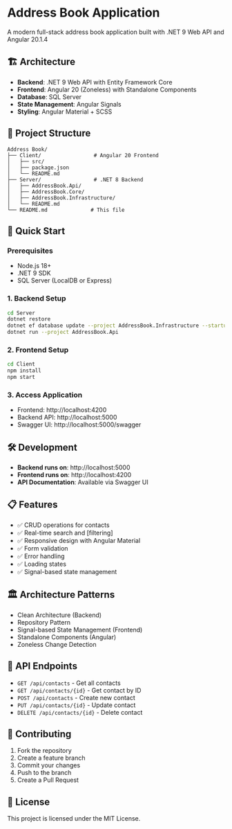 # Address Book Application

A modern full-stack address book application built with .NET 9 Web API and Angular 20.1.4

## 🏗️ Architecture

- **Backend**: .NET 9 Web API with Entity Framework Core
- **Frontend**: Angular 20 (Zoneless) with Standalone Components
- **Database**: SQL Server
- **State Management**: Angular Signals
- **Styling**: Angular Material + SCSS

## 📁 Project Structure

```
Address Book/
├── Client/                 # Angular 20 Frontend
│   ├── src/
│   ├── package.json
│   └── README.md
├── Server/                 # .NET 8 Backend
│   ├── AddressBook.Api/
│   ├── AddressBook.Core/
│   ├── AddressBook.Infrastructure/
│   └── README.md
└── README.md              # This file
```

## 🚀 Quick Start

### Prerequisites
- Node.js 18+
- .NET 9 SDK
- SQL Server (LocalDB or Express)

### 1. Backend Setup
```bash
cd Server
dotnet restore
dotnet ef database update --project AddressBook.Infrastructure --startup-project AddressBook.Api
dotnet run --project AddressBook.Api
```

### 2. Frontend Setup
```bash
cd Client
npm install
npm start
```

### 3. Access Application
- Frontend: http://localhost:4200
- Backend API: http://localhost:5000
- Swagger UI: http://localhost:5000/swagger

## 🛠️ Development

- **Backend runs on**: http://localhost:5000
- **Frontend runs on**: http://localhost:4200
- **API Documentation**: Available via Swagger UI

## 📋 Features

- ✅ CRUD operations for contacts
- ✅ Real-time search and [filtering]
- ✅ Responsive design with Angular Material
- ✅ Form validation
- ✅ Error handling
- ✅ Loading states
- ✅ Signal-based state management

## 🏛️ Architecture Patterns

- Clean Architecture (Backend)
- Repository Pattern
- Signal-based State Management (Frontend)
- Standalone Components (Angular)
- Zoneless Change Detection

## 📝 API Endpoints

- `GET /api/contacts` - Get all contacts
- `GET /api/contacts/{id}` - Get contact by ID
- `POST /api/contacts` - Create new contact
- `PUT /api/contacts/{id}` - Update contact
- `DELETE /api/contacts/{id}` - Delete contact

## 🤝 Contributing

1. Fork the repository
2. Create a feature branch
3. Commit your changes
4. Push to the branch
5. Create a Pull Request

## 📄 License

This project is licensed under the MIT License.
